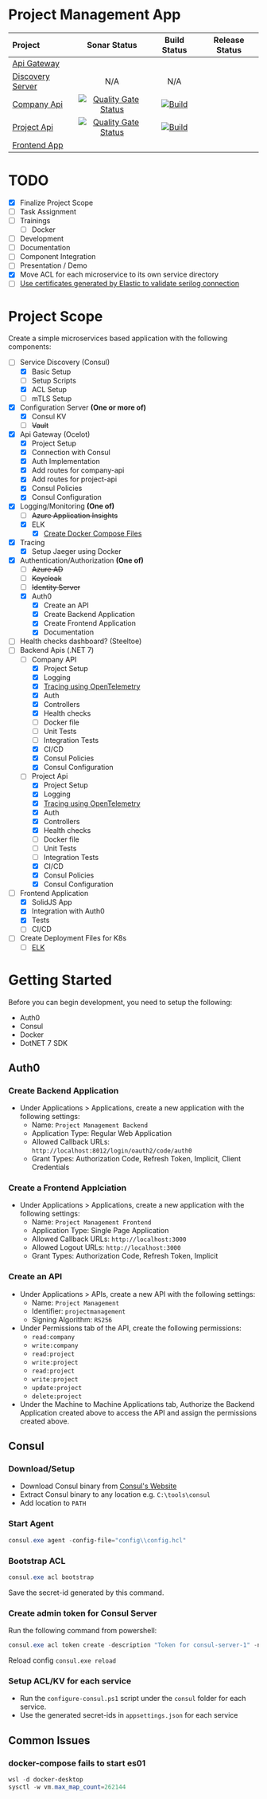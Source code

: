 # Project Management App

| Project                                                                                  |                                                                                                                Sonar Status                                                                                                                 |                                                                                                          Build Status                                                                                                          | Release Status |
|:-----------------------------------------------------------------------------------------|:-------------------------------------------------------------------------------------------------------------------------------------------------------------------------------------------------------------------------------------------:|:------------------------------------------------------------------------------------------------------------------------------------------------------------------------------------------------------------------------------:|:--------------:|
| [Api Gateway](https://github.com/afroze9/dotnet-projectmanagement-api-gateway)           |                                                                                                                                                                                                                                             |                                                                                                                                                                                                                                |                |
| [Discovery Server](https://github.com/afroze9/dotnet-projectmanagement-discovery-server) |                                                                                                                     N/A                                                                                                                     |                                                                                                              N/A                                                                                                               |                |
| [Company Api](https://github.com/afroze9/dotnet-projectmanagement-company-api)           | [![Quality Gate Status](https://sonarcloud.io/api/project_badges/measure?project=afroze9_dotnet-projectmanagement-company-api&metric=alert_status)](https://sonarcloud.io/summary/new_code?id=afroze9_dotnet-projectmanagement-company-api) | [![Build](https://github.com/afroze9/dotnet-projectmanagement-company-api/actions/workflows/dotnet.yml/badge.svg?branch=master)](https://github.com/afroze9/dotnet-projectmanagement-company-api/actions/workflows/dotnet.yml) |                |
| [Project Api](https://github.com/afroze9/dotnet-projectmanagement-project-api)           | [![Quality Gate Status](https://sonarcloud.io/api/project_badges/measure?project=afroze9_dotnet-projectmanagement-project-api&metric=alert_status)](https://sonarcloud.io/summary/new_code?id=afroze9_dotnet-projectmanagement-project-api) |        [![Build](https://github.com/afroze9/dotnet-projectmanagement-project-api/actions/workflows/dotnet.yml/badge.svg)](https://github.com/afroze9/dotnet-projectmanagement-project-api/actions/workflows/dotnet.yml)        |                |
| [Frontend App](https://github.com/afroze9/dotnet-projectmanagement-frontend-app)         |                                                                                                                                                                                                                                             |                                                                                                                                                                                                                                |                |

# TODO

* [x] Finalize Project Scope
* [ ] Task Assignment
* [ ] Trainings
  * [ ] Docker
* [ ] Development
* [ ] Documentation
* [ ] Component Integration
* [ ] Presentation / Demo
* [x] Move ACL for each microservice to its own service directory
* [ ] [Use certificates generated by Elastic to validate serilog connection](https://www.elastic.co/guide/en/elasticsearch/client/net-api/2.x/working-with-certificates.html)

# Project Scope

Create a simple microservices based application with the following components:

* [ ] Service Discovery (Consul)
    * [x] Basic Setup
    * [ ] Setup Scripts
    * [x] ACL Setup
    * [ ] mTLS Setup
* [x] Configuration Server **(One or more of)**
    * [x] Consul KV
    * [ ] ~~Vault~~
* [x] Api Gateway (Ocelot)
    * [x] Project Setup
    * [x] Connection with Consul
    * [x] Auth Implementation
    * [x] Add routes for company-api
    * [x] Add routes for project-api
    * [x] Consul Policies
    * [x] Consul Configuration
* [x] Logging/Monitoring **(One of)**
    * [ ] ~~Azure Application Insights~~
    * [x] ELK
        * [x] [Create Docker Compose Files](https://www.elastic.co/guide/en/elasticsearch/reference/current/docker.html)
* [x] Tracing
    * [x] Setup Jaeger using Docker
* [x] Authentication/Authorization **(One of)**
    * [ ] ~~Azure AD~~
    * [ ] ~~Keycloak~~
    * [ ] ~~Identity Server~~
    * [x] Auth0
        * [x] Create an API
        * [x] Create Backend Application
        * [x] Create Frontend Application
        * [x] Documentation
* [ ] Health checks dashboard? (Steeltoe)
* [ ] Backend Apis (.NET 7)
    * [ ] Company API
        * [x] Project Setup
        * [x] Logging
        * [x] [Tracing using OpenTelemetry](https://github.com/open-telemetry/opentelemetry-dotnet/blob/main/src/OpenTelemetry.Instrumentation.AspNetCore/README.md)
        * [x] Auth
        * [x] Controllers
        * [x] Health checks
        * [ ] Docker file
        * [ ] Unit Tests
        * [ ] Integration Tests
        * [x] CI/CD
        * [x] Consul Policies
        * [x] Consul Configuration
    * [ ] Project Api
        * [x] Project Setup
        * [x] Logging
        * [x] [Tracing using OpenTelemetry](https://github.com/open-telemetry/opentelemetry-dotnet/blob/main/src/OpenTelemetry.Instrumentation.AspNetCore/README.md)
        * [x] Auth
        * [x] Controllers
        * [x] Health checks
        * [ ] Docker file
        * [ ] Unit Tests
        * [ ] Integration Tests
        * [x] CI/CD
        * [x] Consul Policies
        * [x] Consul Configuration
* [ ] Frontend Application
    * [x] SolidJS App
    * [x] Integration with Auth0
    * [x] Tests
    * [ ] CI/CD
* [ ] Create Deployment Files for K8s
    * [ ] [ELK](https://phoenixnap.com/kb/elasticsearch-kubernetes)

# Getting Started

Before you can begin development, you need to setup the following:

* Auth0
* Consul
* Docker
* DotNET 7 SDK

## Auth0

### Create Backend Application

* Under Applications > Applications, create a new application with the following settings:
    * Name: `Project Management Backend`
    * Application Type: Regular Web Application
    * Allowed Callback URLs: `http://localhost:8012/login/oauth2/code/auth0`
    * Grant Types: Authorization Code, Refresh Token, Implicit, Client Credentials

### Create a Frontend Applciation

* Under Applications > Applications, create a new application with the following settings:
    * Name: `Project Management Frontend`
    * Application Type: Single Page Application
    * Allowed Callback URLs: `http://localhost:3000`
    * Allowed Logout URLs: `http://localhost:3000`
    * Grant Types: Authorization Code, Refresh Token, Implicit

### Create an API

* Under Applications > APIs, create a new API with the following settings:
    * Name: `Project Management`
    * Identifier: `projectmanagement`
    * Signing Algorithm: `RS256`
* Under Permissions tab of the API, create the following permissions:
    * `read:company`
    * `write:company`
    * `read:project`
    * `write:project`
    * `read:project`
    * `write:project`
    * `update:project`
    * `delete:project`
* Under the Machine to Machine Applications tab, Authorize the Backend Application created above to access the API and
  assign the permissions created above.

## Consul

### Download/Setup

* Download Consul binary from [Consul's Website](https://developer.hashicorp.com/consul/downloads)
* Extract Consul binary to any location e.g. `C:\tools\consul`
* Add location to `PATH`

### Start Agent

```powershell
consul.exe agent -config-file="config\\config.hcl"
```

### Bootstrap ACL

```powershell
consul.exe acl bootstrap
```

Save the secret-id generated by this command.

### Create admin token for Consul Server

Run the following command from powershell:

```powershell
consul.exe acl token create -description "Token for consul-server-1" -node-identity "consul-server-1:az-1" -token="<bootstrap-token>"
```

Reload config `consul.exe reload`

### Setup ACL/KV for each service

* Run the `configure-consul.ps1` script under the `consul` folder for each service.
* Use the generated secret-ids in `appsettings.json` for each service

## Common Issues

### docker-compose fails to start es01

```powershell
wsl -d docker-desktop
sysctl -w vm.max_map_count=262144
```
